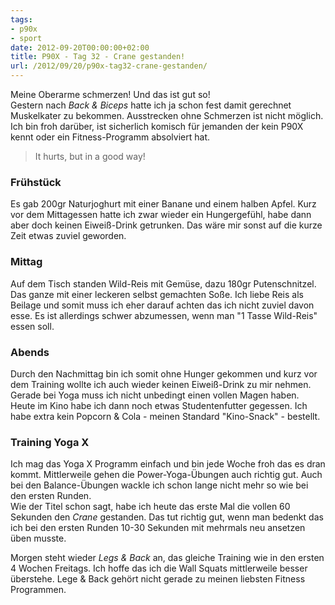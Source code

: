 ```yaml
---
tags:
- p90x
- sport
date: 2012-09-20T00:00:00+02:00
title: P90X - Tag 32 - Crane gestanden!
url: /2012/09/20/p90x-tag32-crane-gestanden/
---
```


Meine Oberarme schmerzen! Und das ist gut so!   
Gestern nach _Back & Biceps_ hatte ich ja schon fest damit gerechnet Muskelkater zu bekommen. Ausstrecken ohne Schmerzen ist nicht möglich. Ich bin froh darüber, ist sicherlich komisch für jemanden der kein P90X kennt oder ein Fitness-Programm absolviert hat.

> It hurts, but in a good way!

### Frühstück
Es gab 200gr Naturjoghurt mit einer Banane und einem halben Apfel. Kurz vor dem Mittagessen hatte ich zwar wieder ein Hungergefühl, habe dann aber doch keinen Eiweiß-Drink getrunken. Das wäre mir sonst auf die kurze Zeit etwas zuviel geworden.

### Mittag
Auf dem Tisch standen Wild-Reis mit Gemüse, dazu 180gr Putenschnitzel. Das ganze mit einer leckeren selbst gemachten Soße. Ich liebe Reis als Beilage und somit muss ich eher darauf achten das ich nicht zuviel davon esse. Es ist allerdings schwer abzumessen, wenn man "1 Tasse Wild-Reis" essen soll.

### Abends
Durch den Nachmittag bin ich somit ohne Hunger gekommen und kurz vor dem Training wollte ich auch wieder keinen Eiweiß-Drink zu mir nehmen. Gerade bei Yoga muss ich nicht unbedingt einen vollen Magen haben.   
Heute im Kino habe ich dann noch etwas Studentenfutter gegessen. Ich habe extra kein Popcorn & Cola - meinen Standard "Kino-Snack" - bestellt.

### Training Yoga X
Ich mag das Yoga X Programm einfach und bin jede Woche froh das es dran kommt. Mittlerweile gehen die Power-Yoga-Übungen auch richtig gut. Auch bei den Balance-Übungen wackle ich schon lange nicht mehr so wie bei den ersten Runden.   
Wie der Titel schon sagt, habe ich heute das erste Mal die vollen 60 Sekunden den _Crane_ gestanden. Das tut richtig gut, wenn man bedenkt das ich bei den ersten Runden 10-30 Sekunden mit mehrmals neu ansetzen üben musste.

Morgen steht wieder _Legs & Back_ an, das gleiche Training wie in den ersten 4 Wochen Freitags. Ich hoffe das ich die Wall Squats mittlerweile besser überstehe. Lege & Back gehört nicht gerade zu meinen liebsten Fitness Programmen.
